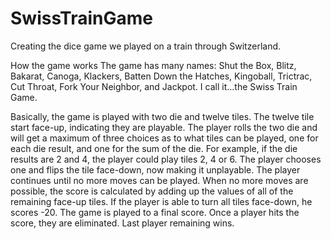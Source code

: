 # SwissTrainGame
Creating the dice game we played on a train through Switzerland.

How the game works
The game has many names: Shut the Box, Blitz, Bakarat, Canoga, Klackers, Batten Down the Hatches, Kingoball, Trictrac, Cut Throat, Fork Your Neighbor, and Jackpot. I call it...the Swiss Train Game.

Basically, the game is played with two die and twelve tiles. The twelve tile start face-up, indicating they are playable. The player rolls the two die and will get a maximum of three choices as to what tiles can be played, one for each die result, and one for the sum of the die. For example, if the die results are 2 and 4, the player could play tiles 2, 4 or 6. The player chooses one and flips the tile face-down, now making it unplayable. The player continues until no more moves can be played. When no more moves are possible, the score is calculated by adding up the values of all of the remaining face-up tiles. If the player is able to turn all tiles face-down, he scores -20. The game is played to a final score. Once a player hits the score, they are eliminated. Last player remaining wins.

